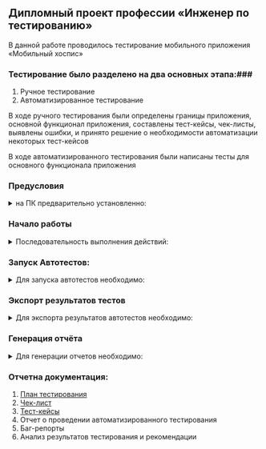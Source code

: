 ## **Дипломный проект профессии «Инженер по тестированию»**

В данной работе проводилось тестирование мобильного приложения «Мобильный
хоспис»

### Тестирование было разделено на два основных этапа:###

1. Ручное тестирование
2. Автоматизированное тестирование

В ходе ручного тестирования были определены границы приложения, основной
функционал приложения, составлены тест-кейсы, чек-листы, выявлены ошибки, и
принято решение о необходимости автоматизации некоторых тест-кейсов

В ходе автоматизированного тестирования были написаны тесты для основного
функционала приложения

### Предусловия

<details><summary>на ПК предварительно установленно:</summary>

1. Android Studio
2. JDK 11 локально
3. Переменная JAVA_HOME определена на установленную JAVA 11
4. Android SDK
5. Собран Android эмулятор с API 29
6. Установлен Allure

</details>

### Начало работы

<details><summary>Последовательность выполнения действий:</summary>

1. Склонировать репозиторий с проектом chamina
2. Открыть папку fmh_android_15_03_24 (2) в AndroidStudio.
3. Скомпилировать проект.
4. Запустить Android эмулятор с API 29.
5. Установить приложение "Мобильный хоспис" на мобильное устройство или в
   эмуляторе.
   Данные для авторизации:
   В поле "Логин" ввести: login2
   В поле "Пароль" ввести: password2

</details>

### Запуск Автотестов:

<details><summary>Для запуска автотестов необходимо:</summary>

1. Открыть проект в Android Studio;
2. Запустить эмулятор (API 29) или подключить устройство для тестирования;
3. Выделить папку App, левой клавишей мыши запустить все тесты кнопкой Run 'All Tests';
4. По окончанию прогона всех тестов выгрузить отчет Allure-result;

</details>

### Экспорт результатов тестов

<details><summary>Для экспорта результатов автотестов необходимо:</summary>

1. Открыть вкладку Device Explorer в Android Studio;
2. Перейти в папку files по пути /data/data/ru.iteco.fmhandroid.ui/files/
3. Сохранить папку в корневую директорию проекта щелчком правой кнопкой мыши на папке files

</details>

### Генерация отчёта

<details><summary>Для генерации отчетов необходимо:</summary>

1. Перейти в терминал корневой дирректории проекта
2. Ввести команду:

    - для просмотра отчета во временном веб-сервере: allure serve
    - для генерации HTML-отчёта: allure generate allure-results -o allure-report
    - для открытия сгенерированного HTML-отчёт в браузере: allure open allure-report

    </details>

### Отчетна документация:

1. <a href="Plan.md">План тестирования</a>
2. [Чек-лист](https://docs.google.com/spreadsheets/d/1d9UrjCjYbvV9-HiARtYBEjRbqkfcdsxH/edit?gid=1925572506#gid=1925572506)
3. [Тест-кейсы](https://docs.google.com/spreadsheets/d/1r4ZZs8SwhNFJTdhG0v3x4JviyeYnAbFY/edit?gid=1191533890#gid=1191533890)
4. Отчет о проведении автоматизированного тестирования
5. Баг-репорты
6. Анализ результатов тестирования и рекомендации
